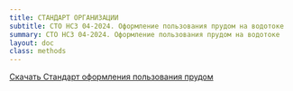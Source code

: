 ```yaml
---
title: СТАНДАРТ ОРГАНИЗАЦИИ 
subtitle: СТО НСЗ 04-2024. Оформление пользования прудом на водотоке
summary: СТО НСЗ 04-2024. Оформление пользования прудом на водотоке
layout: doc
class: methods
---
```

<div class="left gain-centerN"><a href="\assets\docs\Standart-04-24.pdf" target="_blank" class="link notall">Скачать Стандарт оформления пользования прудом</a></div>